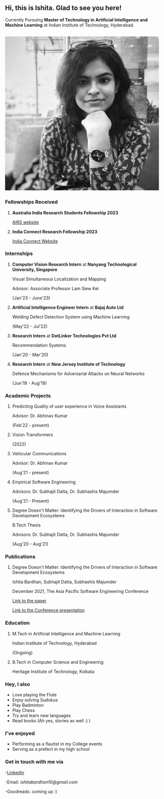 ## Hi, this is Ishita. Glad to see you here!

Currently Pursuing **Master of Technology in Artificial Intelligence and Machine Learning** at Indian Institute of Technology, Hyderabad.

## ![Image](\me.jpg)

### Fellowships Received
1. **Australia India Research Students Fellowship 2023**
   
   [AIRS website](https://arch-india.org/australia-india-research-students-fellowship-program)
   
2. **India Connect Research Fellowship 2023**
   
   [India Connect Website](https://www.ntu.edu.sg/about-us/global/india-connect-ntu)

### Internships
1. **Computer Vision Research Intern** at **Nanyang Technological University, Singapore**
   
   Visual Simultaneous Localization and Mapping
   
   Advisor: Associate Professor Lam Siew Kei
   
   (Jan'23 - June'23)
   
2. **Artificial Intelligence Engineer Intern** at **Bajaj Auto Ltd**
   
   Welding Defect Detection System using Machine Learning
   
   (May'22 - Jul'22)
   
3. **Research Intern** at **DotLinker Technologies Pvt Ltd**
    
    Recommendation Systems
    
    (Jan'20 - Mar'20)
    
4. **Research Intern** at **New Jersey Institute of Technology**
   
   Defence Mechanisms for Adversarial Attacks on Neural Networks
   
   (Jun'19 - Aug'19)

### Academic Projects

1. Predicting Quality of user experience in Voice Assistants

   Advisor: Dr. Abhinav Kumar
   
   (Feb'22 - present)
2. Vision Transformers

   (2022)
3. Vehicular Communications

   Advisor: Dr. Abhinav Kumar

   (Aug'21 - present)
4. Empirical Software Engineering

   Advisors: Dr. Subhajit Datta, Dr. Subhashis Majumder
   
   (Aug'21 - Present)
5. Degree Doesn't Matter: Identifying the Drivers of Interaction in Software Development Ecosystems

   B.Tech Thesis
   
   Advisors: Dr. Subhajit Datta, Dr. Subhashis Majumder
   
   (Aug'20 - Aug'21)


### Publications

1. Degree Doesn't Matter: Identifying the Drivers of Interaction in Software Development Ecosystems

   Ishita Bardhan, Subhajit Datta, Subhashis Majumder
   
   December 2021, The Asia Pacific Software Engineering Conference
   
   [Link to the paper](https://ieeexplore.ieee.org/document/9711990/)
   
   [Link to the Conference presentation](https://www.youtube.com/watch?v=NbDpLYdWueU)

### Education

1. M.Tech in Artificial Intelligence and Machine Learning

   Indian Institute of Technology, Hyderabad
   
   (Ongoing)
2. B.Tech in Computer Science and Engineering

   Heritage Institute of Technology, Kolkata
   
### Hey, I also

- Love playing the Flute
- Enjoy solving Sudokus
- Play Badminton
- Play Chess
- Try and learn new languages
- Read books (Ah yes, stories as well :) )

### I've enjoyed

- Performing as a flautist in my College events
- Serving as a prefect in my high school

### Get in touch with me via

-[LinkedIn](https://www.linkedin.com/in/ishita-bardhan-a90369169/)

-Email: _ishitabardhan10@gmail.com_

-Goodreads: coming up :)
